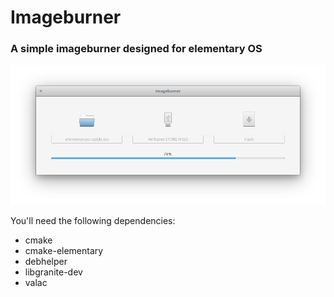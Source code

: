 # Imageburner

### A simple imageburner designed for elementary OS
![screenshot](Screenshot.png)

You'll need the following dependencies:
* cmake
* cmake-elementary
* debhelper
* libgranite-dev
* valac
